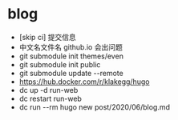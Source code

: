 # blog

- [skip ci] 提交信息
- 中文名文件名 github.io 会出问题
- git submodule init themes/even
- git submodule init public
- git submodule update --remote
- https://hub.docker.com/r/klakegg/hugo
- dc up -d run-web
- dc restart run-web
- dc run --rm hugo new post/2020/06/blog.md

